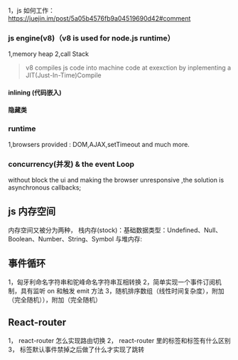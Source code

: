 1，js 如何工作：
https://juejin.im/post/5a05b4576fb9a04519690d42#comment

### js engine(v8)（v8 is used for node.js runtime）

1,memory heap 2,call Stack

> v8 compiles js code into machine code at exexction by inplementing a JIT(Just-In-Time)Compile

#### inlining (代码嵌入)

#### 隐藏类

### runtime

1,browsers provided : DOM,AJAX,setTimeout and much more.

### concurrency(并发) & the event Loop

without block the ui and making the browser unresponsive ,the solution is asynchronous callbacks;

## js 内存空间

内存空间又被分为两种，
栈内存(stock)：基础数据类型：Undefined、Null、Boolean、Number、String、Symbol
与堆内存:

## 事件循环

1，匈牙利命名字符串和驼峰命名字符串互相转换
2，简单实现一个事件订阅机制，具有监听 on 和触发 emit 方法
3，随机排序数组（线性时间复杂度），附加（完全随机）），附加（完全随机）

## React-router

1， react-router 怎么实现路由切换
2， react-router 里的<Link>标签和<a>标签有什么区别
3， <a>标签默认事件禁掉之后做了什么才实现了跳转
